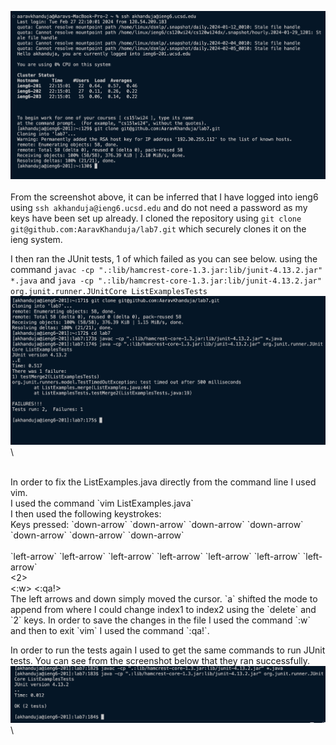 ![Image](ssh_git.png)\
<br>
From the screenshot above, it can be inferred that I have logged into ieng6 using `ssh akhanduja@ieng6.ucsd.edu` and do not need a password as my keys have been set up already. 
I cloned the repository using `git clone git@github.com:AaravKhanduja/lab7.git` which securely clones it on the ieng system.


I then ran the JUnit tests, 1 of which failed as you can see below. using the command `javac -cp ".:lib/hamcrest-core-1.3.jar:lib/junit-4.13.2.jar" *.java` and `java -cp ".:lib/hamcrest-core-1.3.jar:lib/junit-4.13.2.jar" org.junit.runner.JUnitCore ListExamplesTests`
<br>
![Image](tests_failed.png)\

<br>
In order to fix the ListExamples.java directly from the command line I used vim. <br>
I used the command `vim ListExamples.java` <br>
I then used the following keystrokes: <br>
Keys pressed: 
`down-arrow` `down-arrow` `down-arrow` `down-arrow` `down-arrow` `down-arrow` `down-arrow` <br>
  <a> <br>
  `left-arrow` `left-arrow` `left-arrow` `left-arrow` `left-arrow` `left-arrow` `left-arrow` <br>
  <delete><2><esc> <br>
  <:w> <:qa!> <br>
The left arrows and down simply moved the cursor. `a` shifted the mode to append from where I could change index1 to index2 using the `delete` and `2` keys. In order to save the changes in the file I used the command `:w` and then to exit `vim` I used the command `:qa!`.<br>

In order to run the tests again I used <up-arrow> to get the same commands to run JUnit tests. You can see from the screenshot below that they ran successfully. <br>
![Image](tests_passed.png)\
